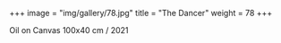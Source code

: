 +++
image = "img/gallery/78.jpg"
title = "The Dancer"
weight = 78
+++

Oil on Canvas
100x40 cm / 2021